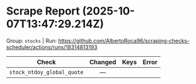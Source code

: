 # Scrape Report (2025-10-07T13:47:29.214Z)

Group: `stocks`  |  Run: https://github.com/AlbertoRoca96/scraping-checks-scheduler/actions/runs/18314813193

| Check | Changed | Keys | Error |
|---|:---:|:--|:--|
| `stock_ntdoy_global_quote` | — |  |  |
